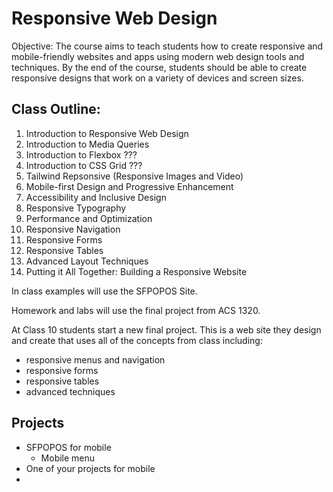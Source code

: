 # Responsive Web Design

Objective: The course aims to teach students how to create responsive and mobile-friendly websites and apps using modern web design tools and techniques. By the end of the course, students should be able to create responsive designs that work on a variety of devices and screen sizes.

## Class Outline:

1. Introduction to Responsive Web Design
2. Introduction to Media Queries 
3. Introduction to Flexbox ???
4. Introduction to CSS Grid ???
5. Tailwind Repsonsive (Responsive Images and Video)
6. Mobile-first Design and Progressive Enhancement
7. Accessibility and Inclusive Design
8. Responsive Typography
9. Performance and Optimization
10. Responsive Navigation
11. Responsive Forms
12. Responsive Tables
13. Advanced Layout Techniques
14. Putting it All Together: Building a Responsive Website

In class examples will use the SFPOPOS Site. 

Homework and labs will use the final project from ACS 1320. 

At Class 10 students start a new final project. This is a web site they design and create that uses all of the concepts from class including: 

- responsive menus and navigation
- responsive forms
- responsive tables 
- advanced techniques 

## Projects 

- SFPOPOS for mobile
	- Mobile menu 
- One of your projects for mobile 
- 
